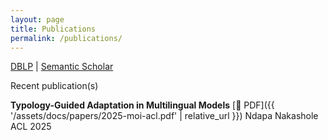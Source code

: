```yaml
---
layout: page
title: Publications
permalink: /publications/
---
```


[DBLP](https://dblp.org/pid/98/53.html) |  [Semantic Scholar](https://www.semanticscholar.org/author/Ndapandula-Nakashole/3115592)

Recent publication(s)

**Typology-Guided Adaptation in Multilingual Models** [📄 PDF]({{ '/assets/docs/papers/2025-moi-acl.pdf' | relative_url }})
Ndapa Nakashole  
ACL 2025



